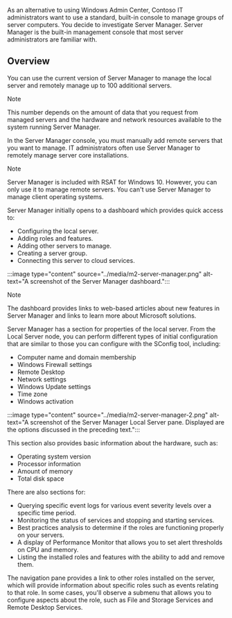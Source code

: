 As an alternative to using Windows Admin Center, Contoso IT administrators want to use a standard, built-in console to manage groups of server computers. You decide to investigate Server Manager. Server Manager is the built-in management console that most server administrators are familiar with. 

## Overview

You can use the current version of Server Manager to manage the local server and remotely manage up to 100 additional servers.

> [!NOTE]
> This number depends on the amount of data that you request from managed servers and the hardware and network resources available to the system running Server Manager.

In the Server Manager console, you must manually add remote servers that you want to manage. IT administrators often use Server Manager to remotely manage server core installations.

> [!NOTE]
> Server Manager is included  with RSAT for Windows 10. However, you can only use it to manage remote servers. You can't use Server Manager to manage client operating systems.

Server Manager initially opens to a dashboard which provides quick access to:

- Configuring the local server.
- Adding roles and features.
- Adding other servers to manage.
- Creating a server group.
- Connecting this server to cloud services.

:::image type="content" source="../media/m2-server-manager.png" alt-text="A screenshot of the Server Manager dashboard.":::

> [!NOTE]
> The dashboard provides links to web-based articles about new features in Server Manager and links to learn more about Microsoft solutions.

Server Manager has a section for properties of the local server. From the Local Server node, you can perform different types of initial configuration that are similar to those you can configure with the SConfig tool, including:

- Computer name and domain membership
- Windows Firewall settings
- Remote Desktop
- Network settings
- Windows Update settings
- Time zone
- Windows activation

:::image type="content" source="../media/m2-server-manager-2.png" alt-text="A screenshot of the Server Manager Local Server pane. Displayed are the options discussed in the preceding text.":::

This section also provides basic information about the hardware, such as:

- Operating system version
- Processor information
- Amount of memory
- Total disk space

There are also sections for:

- Querying specific event logs for various event severity levels over a specific time period.
- Monitoring the status of services and stopping and starting services.
- Best practices analysis to determine if the roles are functioning properly on your servers.
- A display of Performance Monitor that allows you to set alert thresholds on CPU and memory.
- Listing the installed roles and features with the ability to add and remove them.

The navigation pane provides a link to other roles installed on the server, which will provide information about specific roles such as events relating to that role. In some cases, you'll observe a submenu that allows you to configure aspects about the role, such as File and Storage Services and Remote Desktop Services.
